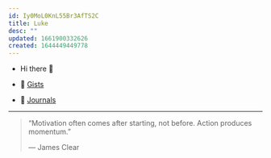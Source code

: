 ```yaml
---
id: Iy0MoL0KnL55Br3AfTS2C
title: Luke
desc: ""
updated: 1661900332626
created: 1644449449778
---
```


- Hi there 👋

- 📝 [Gists](https://gist.github.com/Luke-SNAW)

- 📜 [Journals](https://luke-snaw.github.io/Luke-SNAW__netlify-CMS.github.io/)

---

> “Motivation often comes after starting, not before. Action produces momentum.”
>
> — James Clear
